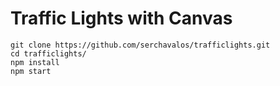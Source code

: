 # Traffic Lights with Canvas

```
git clone https://github.com/serchavalos/trafficlights.git
cd trafficlights/
npm install
npm start
```
